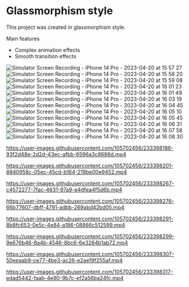 # Glassmorphism style
This project was created in glassmorphism style.

Main features

* Complex animation effects
* Smooth transition effects


![Simulator Screen Recording - iPhone 14 Pro - 2023-04-20 at 15 57 27](https://user-images.githubusercontent.com/105702456/233397771-3f3bbd41-c338-41b0-8f51-68e30a00b50c.gif)
![Simulator Screen Recording - iPhone 14 Pro - 2023-04-20 at 15 58 20](https://user-images.githubusercontent.com/105702456/233397792-661ea6d9-28a9-445d-84f6-e948f9a25545.gif)
![Simulator Screen Recording - iPhone 14 Pro - 2023-04-20 at 15 59 08](https://user-images.githubusercontent.com/105702456/233397802-d63dec7a-3a96-4735-9a04-0700a9bb80d5.gif)
![Simulator Screen Recording - iPhone 14 Pro - 2023-04-20 at 16 01 23](https://user-images.githubusercontent.com/105702456/233397809-245ff849-7c1a-4805-8ebb-66e25d879e05.gif)
![Simulator Screen Recording - iPhone 14 Pro - 2023-04-20 at 16 01 49](https://user-images.githubusercontent.com/105702456/233397815-dd45f391-7c4a-4378-95d4-b83ccc1c95b8.gif)
![Simulator Screen Recording - iPhone 14 Pro - 2023-04-20 at 16 03 19](https://user-images.githubusercontent.com/105702456/233397825-92e3999f-8ae1-4e6a-ab8e-2aabfe01bd07.gif)
![Simulator Screen Recording - iPhone 14 Pro - 2023-04-20 at 16 04 45](https://user-images.githubusercontent.com/105702456/233397832-c8194e72-7292-4a65-8a36-f55979652719.gif)
![Simulator Screen Recording - iPhone 14 Pro - 2023-04-20 at 16 05 10](https://user-images.githubusercontent.com/105702456/233397838-3418ef5e-61da-4142-8cbc-d8117578f742.gif)
![Simulator Screen Recording - iPhone 14 Pro - 2023-04-20 at 16 05 45](https://user-images.githubusercontent.com/105702456/233397868-8fa7e17e-16c9-4468-ac38-c30b4a67a307.gif)
![Simulator Screen Recording - iPhone 14 Pro - 2023-04-20 at 16 06 31](https://user-images.githubusercontent.com/105702456/233397886-b4c96541-99ad-4bce-8e27-a1b85af45b7d.gif)
![Simulator Screen Recording - iPhone 14 Pro - 2023-04-20 at 16 07 58](https://user-images.githubusercontent.com/105702456/233397901-a2fd07e5-6914-406d-8abf-13e148038d41.gif)
![Simulator Screen Recording - iPhone 14 Pro - 2023-04-20 at 16 08 30](https://user-images.githubusercontent.com/105702456/233397909-215dfa70-c5db-4af9-9a16-7c96ca51bea9.gif)


https://user-images.githubusercontent.com/105702456/233398186-93f2d48e-2d2d-43ec-afbb-6596a3c8686d.mp4



https://user-images.githubusercontent.com/105702456/233398201-8840958c-05ec-45cd-b164-219be00e9452.mp4



https://user-images.githubusercontent.com/105702456/233398267-c4572277-7fac-4631-97a9-e4dfea4f5d6b.mp4



https://user-images.githubusercontent.com/105702456/233398276-66b77607-dbff-4791-adbb-269abd42bd05.mp4



https://user-images.githubusercontent.com/105702456/233398291-8b8fc653-0e5c-4e84-a186-08866c512599.mp4



https://user-images.githubusercontent.com/105702456/233398299-9e676b46-8a4b-4546-8bc6-6e3264b1ab72.mp4



https://user-images.githubusercontent.com/105702456/233398307-50eeaab9-ce77-4be3-ac26-e2ae19f255af.mp4



https://user-images.githubusercontent.com/105702456/233398317-edad5442-faab-4e90-9b7c-ef2a56ba24fc.mp4

